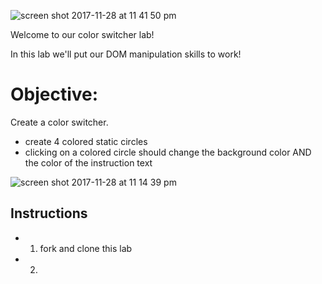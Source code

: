 ![screen shot 2017-11-28 at 11 41 50 pm](https://user-images.githubusercontent.com/6153182/33358289-c715c8a2-d495-11e7-9d8b-6f9efe963bd5.png)


Welcome to our color switcher lab! 

In this lab we'll put our DOM manipulation skills to work!

# Objective: 

Create a color switcher.
-  create 4 colored static circles
-  clicking on a colored circle should change the background color AND the color of the instruction text 

![screen shot 2017-11-28 at 11 14 39 pm](https://user-images.githubusercontent.com/6153182/33357724-fdebac88-d491-11e7-81c3-4666e0734adf.png)

## Instructions

-  1) fork and clone this lab 
-  2) 
